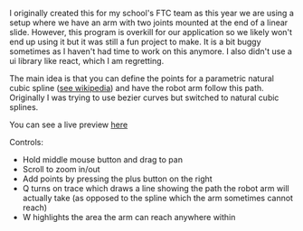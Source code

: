 I originally created this for my school's FTC team as this year we are using a setup where we have an arm with two joints mounted at the end of a linear slide. However, this program is overkill for our application so we likely won't end up using it but it was still a fun project to make. It is a bit buggy sometimes as I haven't had time to work on this anymore. I also didn't use a ui library like react, which I am regretting.

The main idea is that you can define the points for a parametric natural cubic spline ([see wikipedia](https://en.wikipedia.org/wiki/Spline_interpolation)) and have the robot arm follow this path.
Originally I was trying to use bezier curves but switched to natural cubic splines.

You can see a live preview [here](https://jacobh460.github.io/robotInverseK/)

Controls:
- Hold middle mouse button and drag to pan
- Scroll to zoom in/out
- Add points by pressing the plus button on the right
- Q turns on trace which draws a line showing the path the robot arm will actually take (as opposed to the spline which the arm sometimes cannot reach)
- W highlights the area the arm can reach anywhere within
